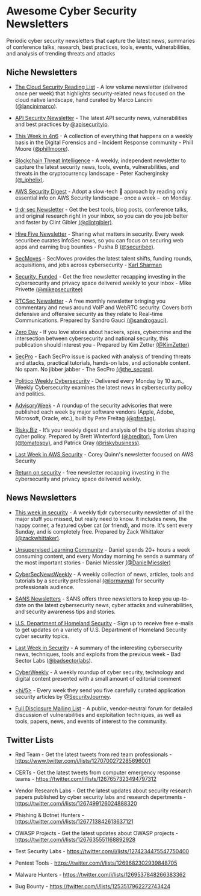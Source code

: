 # Awesome Cyber Security Newsletters

Periodic cyber security newsletters that capture the latest news, summaries of conference talks, research, best practices, tools, events, vulnerabilities, and analysis of trending threats and attacks

## Niche Newsletters 

- [The Cloud Security Reading List](https://cloudseclist.com/) - A low volume newsletter (delivered once per week) that highlights security-related news focused on the cloud native landscape, hand curated by Marco Lancini ([@lancinimarco](https://twitter.com/lancinimarco)).

- [API Security Newsletter](https://apisecurity.io/) - The latest API security news, vulnerabilities and best practices by [@apisecurityio](https://twitter.com/apisecurityio).

- [This Week in 4n6](https://thisweekin4n6.com/) - A collection of everything that happens on a weekly basis in the Digital Forensics and - Incident Response community - Phill Moore ([@phillmoore](https://twitter.com/phillmoore)).

- [Blockchain Threat Intelligence](https://www.blockthreat.io/) - A weekly, independent newsletter to capture the latest security news, tools, events, vulnerabilities, and threats in the cryptocurrency landscape - Peter Kacherginsky [(@\_iphelix)](https://twitter.com/_iphelix).

- [AWS Security Digest](https://asd.zoph.io) - Adopt a slow-tech 🐌 approach by reading only essential info on AWS Security landscape – once a week –  on Monday.

- [tl;dr sec Newsletter](https://tldrsec.com/) - Get the best tools, blog posts, conference talks, and original research right in your inbox, so you can do you job better and faster by Clint Gibler [(@clintgibler)](https://twitter.com/clintgibler).

- [Hive Five Newsletter](https://securib.ee/newsletter/) - Sharing what matters in security. Every week securibee curates InfoSec news, so you can focus on securing web apps and earning bug bounties - Pusha B [(@securibee)](https://twitter.com/securibee).

- [SecMoves](https://www.linkedin.com/newsletters/secmoves-6890336717535006720/) - SecMoves provides the latest talent shifts, funding rounds, acquisitions, and jobs across cybersecurity - [Karl Sharman](https://www.linkedin.com/in/karl-sharmancybersecurity/)

- [Security, Funded](https://www.returnonsecurity.com/) - Get the free newsletter recapping investing in the cybersecurity and privacy space delivered weekly to your inbox - Mike Privette [(@mikepsecuritee)](https://twitter.com/mikepsecuritee)

- [RTCSec Newsletter](https://www.rtcsec.com/newsletter/) - A free monthly newsletter bringing you commentary and news around VoIP and WebRTC security. Covers both defensive and offensive security as they relate to Real-time Communications. Prepared by Sandro Gauci [(@sandrogauci)](https://twitter.com/sandrogauci).

- [Zero Day](https://zetter.substack.com) - If you love stories about hackers, spies, cybercrime and the intersection between cybersecurity and national security, this publication should interest you - Prepared by Kim Zetter [(@KimZetter)](https://twitter.com/KimZetter)

- [SecPro](https://security.packt.com/) - Each SecPro issue is packed with analysis of trending threats and attacks, practical tutorials, hands-on labs, and actionable content. No spam. No jibber jabber - The SecPro [(@the_secpro)](https://twitter.com/the_secpro).

- [Politico Weekly Cybersecurity](https://www.politico.com/newsletters/weekly-cybersecurity) - Delivered every Monday by 10 a.m., Weekly Cybersecurity examines the latest news in cybersecurity policy and politics. 

- [AdvisoryWeek](https://advisoryweek.com/) - A roundup of the security advisories that were published each week by major software vendors (Apple, Adobe, Microsoft, Oracle, etc.), built by Pete Freitag [(@pfreitag)](https://twitter.com/pfreitag).

- [Risky.Biz](https://srslyriskybiz.substack.com/subscribe) - It’s your weekly digest and analysis of the big stories shaping cyber policy. Prepared by Brett Winterford [(@breditor)](https://twitter.com/breditor), Tom Uren [(@tomatospy)](https://twitter.com/tomatospy), and Patrick Gray [(@riskybusiness)](https://twitter.com/riskybusiness).

- [Last Week in AWS Security](https://www.lastweekinaws.com/newsletter/) - Corey Quinn's newsletter focused on AWS Security

- [Return on security](https://www.returnonsecurity.com/) - free newsletter recapping investing in the cybersecurity and privacy space delivered weekly.


## News Newsletters 

- [This week in security](https://this.weekinsecurity.com/) - A weekly tl;dr cybersecurity newsletter of all the major stuff you missed, but really need to know. It includes news, the happy corner, a featured cyber cat (or friend), and more. It's sent every Sunday, and is completely free. Prepared by Zack Whittaker [(@zackwhittaker)](https://twitter.com/zackwhittaker).

- [Unsupervised Learning Community](https://danielmiessler.com/newsletter/) - Daniel spends 20+ hours a week consuming content, and every Monday morning he sends a summary of the most important stories - Daniel Miessler [(@DanielMiessler)](https://twitter.com/DanielMiessler)

- [CyberSecNewsWeekly](https://buttondown.email/CybersecNewsWeekly) - A weekly collection of news, articles, tools and tutorials by a security professional [(@lormayna)](https://twitter.com/lormayna) for security professionals audience.

- [SANS Newsletters](https://www.sans.org/newsletters/) - SANS offers three newsletters to keep you up-to-date on the latest cybersecurity news, cyber attacks and vulnerabilities, and security awareness tips and stories.

- [U.S. Department of Homeland Security](https://public.govdelivery.com/accounts/USDHS/subscriber/new) - Sign up to receive free e-mails to get updates on a variety of U.S. Department of Homeland Security cyber security topics.

- [Last Week in Security](https://blog.badsectorlabs.com) - A summary of the interesting cybersecurity news, techniques, tools and exploits from the previous week -  Bad Sector Labs ([@badsectorlabs](https://twitter.com/badsectorlabs)).

- [CyberWeekly](https://cyberweekly.substack.com/) - A weekly roundup of cyber security, technology and digital content presented with a small amount of editorial comment

- [<hi/5>](https://info.securityjourney.com/hi5signup) - Every week they send you five carefully curated application security articles by [@SecurityJourney](https://twitter.com/SecurityJourney).

- [Full Disclosure Mailing List](https://seclists.org/fulldisclosure/) - A public, vendor-neutral forum for detailed discussion of vulnerabilities and exploitation techniques, as well as tools, papers, news, and events of interest to the community.



## Twitter Lists

- Red Team - Get the latest tweets from red team professionals - https://www.twitter.com/i/lists/1270700272285696001

- CERTs - Get the latest tweets from computer emergency response teams - https://twitter.com/i/lists/1267657323494797312

- Vendor Research Labs - Get the latest updates about security research papers published by cyber security labs and research depertments - https://twitter.com/i/lists/1267499126024888320

- Phishing & Botnet Hunters - https://twitter.com/i/lists/1267713842613637121

- OWASP Projects - Get the latest updates about OWASP projects - https://twitter.com/i/lists/1267635551168892928

- Test Security Labs - https://twitter.com/i/lists/1274234475547750400

- Pentest Tools - https://twitter.com/i/lists/1269682302939848705

- Malware Hunters - https://twitter.com/i/lists/1269537848266383362

- Bug Bounty - https://twitter.com/i/lists/1253517962272743424

